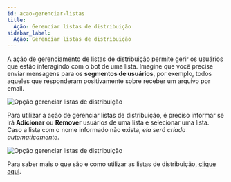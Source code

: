 ```yaml
---
id: acao-gerenciar-listas
title:
  Ação: Gerenciar listas de distribuição
sidebar_label:
  Ação: Gerenciar listas de distribuição
---
```


A ação de gerenciamento de listas de distribuição permite gerir os usuários que estão interagindo com o bot de uma lista. Imagine que você precise enviar mensagens para os **segmentos de usuários**, por exemplo, todos aqueles que responderam positivamente sobre receber um arquivo por email.

![Opção gerenciar listas de distribuição](/img/builder/acao-gerenciar-listas-1.png)

Para utilizar a ação de gerenciar listas de distribuição, é preciso informar se irá **Adicionar** ou **Remover** usuários de uma lista e selecionar uma lista. Caso a lista com o nome informado não exista, *ela será criada automaticamente*.

![Opção gerenciar listas de distribuição](/img/builder/acao-gerenciar-listas-2.png)

Para saber mais o que são e como utilizar as listas de distribuição, [clique aqui](/docs/builder/o-que-sao-listas-de-distribuicao).
